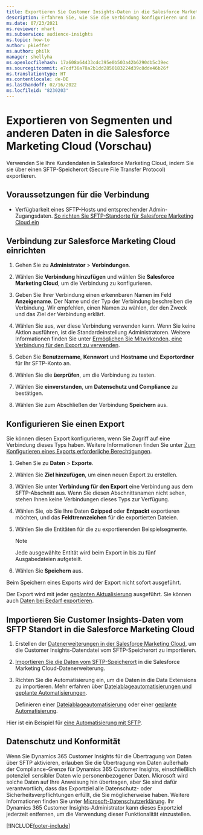 ```yaml
---
title: Exportieren Sie Customer Insights-Daten in die Salesforce Marketing Cloud
description: Erfahren Sie, wie Sie die Verbindung konfigurieren und in die Salesforce Marketing Cloud exportieren.
ms.date: 07/23/2021
ms.reviewer: mhart
ms.subservice: audience-insights
ms.topic: how-to
author: pkieffer
ms.author: philk
manager: shellyha
ms.openlocfilehash: 17a608a64433cdc395e0b503a42b6290db5c39ec
ms.sourcegitcommit: e7cdf36a78a2b1dd2850183224d39c8dde46b26f
ms.translationtype: HT
ms.contentlocale: de-DE
ms.lasthandoff: 02/16/2022
ms.locfileid: "8230203"
---
```

# <a name="export-segments-and-other-data-to-salesforce-marketing-cloud-preview"></a>Exportieren von Segmenten und anderen Daten in die Salesforce Marketing Cloud (Vorschau)

Verwenden Sie Ihre Kundendaten in Salesforce Marketing Cloud, indem Sie sie über einen SFTP-Speicherort (Secure File Transfer Protocol) exportieren.

## <a name="prerequisites-for-connection"></a>Voraussetzungen für die Verbindung

- Verfügbarkeit eines SFTP-Hosts und entsprechender Admin-Zugangsdaten. [So richten Sie SFTP-Standorte für Salesforce Marketing Cloud ein](https://help.salesforce.com/articleView?id=sf.mc_es_configure_enhanced_ftp.htm&type=5) 

## <a name="set-up-the-connection-to-salesforce-marketing-cloud"></a>Verbindung zur Salesforce Marketing Cloud einrichten

1. Gehen Sie zu **Administrator** > **Verbindungen**.

1. Wählen Sie **Verbindung hinzufügen** und wählen Sie **Salesforce Marketing Cloud**, um die Verbindung zu konfigurieren.

1. Geben Sie Ihrer Verbindung einen erkennbaren Namen im Feld **Anzeigename**. Der Name und der Typ der Verbindung beschreiben die Verbindung. Wir empfehlen, einen Namen zu wählen, der den Zweck und das Ziel der Verbindung erklärt.

1. Wählen Sie aus, wer diese Verbindung verwenden kann. Wenn Sie keine Aktion ausführen, ist die Standardeinstellung Administratoren. Weitere Informationen finden Sie unter [Ermöglichen Sie Mitwirkenden, eine Verbindung für den Export zu verwenden](connections.md#allow-contributors-to-use-a-connection-for-exports).

1. Geben Sie **Benutzername**, **Kennwort** und **Hostname** und **Exportordner** für Ihr SFTP-Konto an.

1. Wählen Sie die **üerprüfen**, um die Verbindung zu testen.

1. Wählen Sie **einverstanden**, um **Datenschutz und Compliance** zu bestätigen.

1. Wählen Sie zum Abschließen der Verbindung **Speichern** aus.

## <a name="configure-an-export"></a>Konfigurieren Sie einen Export

Sie können diesen Export konfigurieren, wenn Sie Zugriff auf eine Verbindung dieses Typs haben. Weitere Informationen finden Sie unter [Zum Konfigurieren eines Exports erforderliche Berechtigungen](export-destinations.md#set-up-a-new-export).

1. Gehen Sie zu **Daten** > **Exporte**.

1. Wählen Sie **Ziel hinzufügen**, um einen neuen Export zu erstellen.

1. Wählen Sie unter **Verbindung für den Export** eine Verbindung aus dem SFTP-Abschnitt aus. Wenn Sie diesen Abschnittsnamen nicht sehen, stehen Ihnen keine Verbindungen dieses Typs zur Verfügung.

1. Wählen Sie, ob Sie Ihre Daten **Gzipped** oder **Entpackt** exportieren möchten, und das **Feldtrennzeichen** für die exportierten Dateien.

1. Wählen Sie die Entitäten für die zu exportierenden Beispielsegmente.

   > [!NOTE]
   > Jede ausgewählte Entität wird beim Export in bis zu fünf Ausgabedateien aufgeteilt. 

1. Wählen Sie **Speichern** aus.

Beim Speichern eines Exports wird der Export nicht sofort ausgeführt.

Der Export wird mit jeder [geplanten Aktualisierung](system.md#schedule-tab) ausgeführt. Sie können auch [Daten bei Bedarf exportieren](export-destinations.md#run-exports-on-demand). 

## <a name="import-customer-insights-data-from-sftp-location-to-salesforce-marketing-cloud"></a>Importieren Sie Customer Insights-Daten vom SFTP Standort in die Salesforce Marketing Cloud

1. Erstellen der [Datenerweiterungen in der Salesforce Marketing Cloud](https://help.salesforce.com/articleView?id=sf.mc_es_create_data_extension.htm&type=5), um die Customer Insights-Datendatei vom SFTP-Speicherort zu importieren.

2. [Importieren Sie die Daten vom SFTP-Speicherort](https://help.salesforce.com/articleView?id=sf.mc_es_import_data_extension_classic.htm&type=5) in die Salesforce Marketing Cloud-Datenerweiterung. 

3. Richten Sie die Automatisierung ein, um die Daten in die Data Extensions zu importieren. Mehr erfahren über [Dateiablageautomatisierungen und geplante Automatisierungen](https://help.salesforce.com/articleView?id=sf.mc_as_triggered_automations.htm&type=5).

   Definieren einer [Dateiablageautomatisierung](https://help.salesforce.com/articleView?id=sf.mc_as_define_a_triggered_automation.htm&type=5) oder einer [geplante Automatisierung](https://help.salesforce.com/articleView?id=sf.mc_as_define_a_scheduled_automation.htm&type=5). 

Hier ist ein Beispiel für [eine Automatisierung mit SFTP](https://help.salesforce.com/articleView?id=sf.mc_as_ftp_and_triggered_automation_scenario.htm&type=5).

## <a name="data-privacy-and-compliance"></a>Datenschutz und Konformität

Wenn Sie Dynamics 365 Customer Insights für die Übertragung von Daten über SFTP aktivieren, erlauben Sie die Übertragung von Daten außerhalb der Compliance-Grenze für Dynamics 365 Customer Insights, einschließlich potenziell sensibler Daten wie personenbezogener Daten. Microsoft wird solche Daten auf Ihre Anweisung hin übertragen, aber Sie sind dafür verantwortlich, dass das Exportziel alle Datenschutz- oder Sicherheitsverpflichtungen erfüllt, die Sie möglicherweise haben. Weitere Informationen finden Sie unter [Microsoft-Datenschutzerklärung](https://go.microsoft.com/fwlink/?linkid=396732).
Ihr Dynamics 365 Customer Insights-Administrator kann dieses Exportziel jederzeit entfernen, um die Verwendung dieser Funktionalität einzustellen.

[!INCLUDE[footer-include](../includes/footer-banner.md)]
